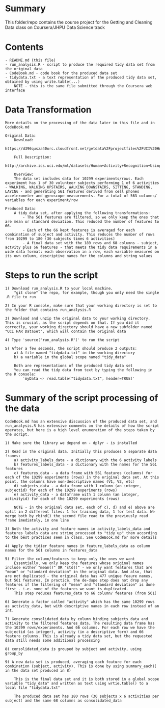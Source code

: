 Summary
=======
   This folder/repo contains the course project for the Getting and Cleaning Data class on Coursera/JHPU Data Science track

Contents
========
    - README.md (this file)
    - run_analysis.R - script to produce the required tidy data set from the original data
    - CodeBook.md - code book for the produced data set
    - tidydata.txt - a text representation of the produced tidy data set, obtained by using write.table(...)
        NOTE - this is the same file submitted through the Coursera web interface

Data Transformation
===================

    More details on the processing of the data later in this file and in CodeBook.md

    Original Data:
        Download: 
            https://d396qusza40orc.cloudfront.net/getdata%2Fprojectfiles%2FUCI%20HAR%20Dataset.zip
    
        Full Description:
            http://archive.ics.uci.edu/ml/datasets/Human+Activity+Recognition+Using+Smartphones
    
        Overview:
        The data set includes data for 10299 experiments/rows. Each experiment has 1 of 30 volunteer subjects performing 1 of 6 activities - WALKING, WALKING_UPSTAIRS, WALKING_DOWNSTAIRS, SITTING, STANDING, LAYING - and generating 561 features derived from cell phones accelerometer and gyroscope measurements. For a total of 563 columns/ variables for each experiment/row

    Produced Data:
        A tidy data set, after applying the following transformations:
            - The 561 features are filtered, so we only keep the ones that are mean or standard deviation. This reduced the number of features to 66.
            - Each of the 66 kept features is averaged for each combination of subject and activity. This reduces the number of rows from 10299 to 180 (30 subjects times 6 activities)
            - A final data set with the 180 rows and 68 columns - subject, actvity plus 66 features - that meets the tidy data requirements in a wide data format: each observation in a row, each variable measured on its own column, descriptive names for the columns and string values


Steps to run the script
=======================
    1) Download run_analysis.R to your local machine. 
        "git clone" the repo, for example, though you only need the single .R file to run

    2) In your R console, make sure that your working directory is set to the folder that contains run_analysis.R

    3) Download and unzip the original data to your working directory. This is crucial, as the script depends on that. If you did it correctly, your working directory should have a new subfolder named "UCI HAR DataSet", which will contain the original data

    4) Type 'source("run_analysis.R")' to run the script

    5) After a few seconds, the script should produce 2 outputs:
        a) A file named "tidydata.txt" in the working directory
        b) a variable in the global scope named "tidy_data"

        Both are representations of the produced tidy data set
        You can read the tidy data from text by typing the following in the R console:
            'myData <- read.table("tidydata.txt", header=TRUE)'

Summary of the script processing of the data
============================================
    CodeBook.md has an extensive discussion of the produced data set, and run_analysis.R has extensive comments on the details of how the script operates, but here is a high level enumeration of the steps taken by the script.

    1) Make sure the library we depend on - dplyr - is installed

    2) Read in the original data. Initially this produces 5 separate data frames:
        a) activity_labels_data - a dictionary with the 6 activity labels
        b) features_labels_data - a dictionary with the names for the 561 features
        c) features_data - a data frame with 561 features (columns) for each of the 10299 experiments (rows) in the original data set. At this point, the columns have non-descriptive names (V1, V2, etc)
        d) subjects_data - a data frame with 1 column (an integer, subjectid) for each of the 10299 experiments (rows)
        e) activity_data - a dataframe with 1 column (an integer, activityid) for each of the 10299 experiments (rows)

        NOTE - in the original data set, each of c), d) and e) above are split in 2 different files: 1 for training data, 1 for test data. We merge both by rbind() the second file read to the previously read frame imediately, in one line

    3) Both the activity and feature names in activity_labels_data and features_labels_data are string processed to "tidy up" them according to the best practices seen in class. See CodeBook.md for more details

    4) Apply the tidier feature names in feature_labels_data as column names for the 561 columns in features_data

    5) Filter the column/features to keep only the ones we want
        Essentially, we only keep the features whose original names include either "mean()" OR "std()" - we only want features that are "mean" or "standard deviation" in the original data. And also, that are not duplicated - the original data has 477 unique feaure names, but 561 features. In practice, the de-dupe step does not drop any features if the filtering of "mean" and "standard deviation" is done first - i.e. none of the features we want is duplicated.
        This step reduces features_data to 66 column/ features (from 561)

    6) Generate a factor called "activity" which has the same 10299 rows as activity_data, but with descriptive names in each row instead of an int.

    7) Generate consolidated_data by column binding subjects_data and activity to the filtered features_data. The resulting data frame has the 10299 rows/experiments. And 66 columns. For each row we have the subjectid (as integer), activity (in a descriptive form) and 66 feature columns. This is already a tidy data set, but the requested data still needs some additional processing

    8) consolidated_data is grouped by subject and activity, using group_by

    9) A new data set is produced, averaging each feature for each combination (subject, activity). This is done by using summary_each() in the data set produced in 8)

        This is the final data set and it is both stored in a global scope variable "tidy_data" and written as text using wrtie.table() to a local file "tidydata.txt"

        The produced data set has 180 rows (30 subjects x 6 activities per subject) and the same 68 columns as consolidated_data


        